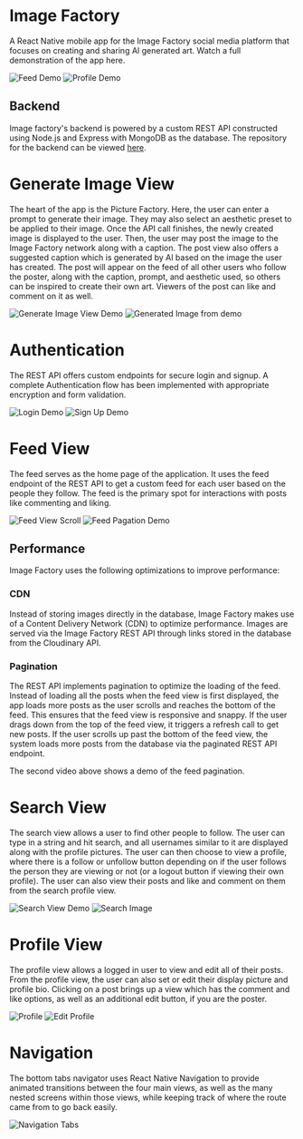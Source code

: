 # Image Factory

A React Native mobile app for the Image Factory social media platform that focuses on creating and sharing AI generated art. Watch a full demonstration of the app here.

![Feed Demo](/docs/gifs/feed-demo.gif)
![Profile Demo](/docs/gifs/profile-demo.gif)

## Backend

Image factory's backend is powered by a custom REST API constructed using Node.js and Express with MongoDB as the database. The repository for the backend can be viewed [here](https://github.com/saarthak2002/ImageFactoryBackEnd).

# Generate Image View

The heart of the app is the Picture Factory. Here, the user can enter a prompt to generate their image. They may also select an aesthetic preset to be applied to their image. Once the API call finishes, the newly created image is displayed to the user. Then, the user may post the image to the Image Factory network along with a caption. The post view also offers a suggested caption which is generated by AI based on the image the user has created. The post will appear on the feed of all other users who follow the poster, along with the caption, prompt, and aesthetic used, so others can be inspired to create their own art. Viewers of the post can like and comment on it as well.

![Generate Image View Demo](/docs/gifs/generate-image-demo-1.gif)
![Generated Image from demo](/docs/screenshots/generate-image-demo-1.png)

# Authentication

The REST API offers custom endpoints for secure login and signup. A complete Authentication flow has been implemented with appropriate encryption and form validation.

![Login Demo](/docs/gifs/login-demo.gif)
![Sign Up Demo](/docs/gifs/signup-demo.gif)

# Feed View

The feed serves as the home page of the application. It uses the feed endpoint of the REST API to get a custom feed for each user based on the people they follow. The feed is the primary spot for interactions with posts like commenting and liking.

![Feed View Scroll](/docs/gifs/feed-view-demo-2.gif)
![Feed Pagation Demo](/docs/gifs/feed-page.gif)

## Performance

Image Factory uses the following optimizations to improve performance:

### CDN

Instead of storing images directly in the database, Image Factory makes use of a Content Delivery Network (CDN) to optimize performance. Images are served via the Image Factory REST API through links stored in the database from the Cloudinary API.

### Pagination

The REST API implements pagination to optimize the loading of the feed. Instead of loading all the posts when the feed view is first displayed, the app loads more posts as the user scrolls and reaches the bottom of the feed. This ensures that the feed view is responsive and snappy. If the user drags down from the top of the feed view, it triggers a refresh call to get new posts. If the user scrolls up past the bottom of the feed view, the system loads more posts from the database via the paginated REST API endpoint.

The second video above shows a demo of the feed pagination.

# Search View

The search view allows a user to find other people to follow. The user can type in a string and hit search, and all usernames similar to it are displayed along with the profile pictures. The user can then choose to view a profile, where there is a follow or unfollow button depending on if the user follows the person they are viewing or not (or a logout button if viewing their own profile). The user can also view their posts and like and comment on them from the search profile view.

![Search View Demo](/docs/gifs/search-view-demo.gif)
![Search Image](/docs/screenshots/search-image.png)

# Profile View

The profile view allows a logged in user to view and edit all of their posts. From the profile view, the user can also set or edit their display picture and profile bio. Clicking on a post brings up a view which has the comment and like options, as well as an additional edit button, if you are the poster.

![Profile](/docs/gifs/profile-demo-new.gif)
![Edit Profile](/docs/gifs/edit-profile-demo.gif)

# Navigation

The bottom tabs navigator uses React Native Navigation to provide animated transitions between the four main views, as well as the many nested screens within those views, while keeping track of where the route came from to go back easily.

![Navigation Tabs](/docs/screenshots/nav.png)